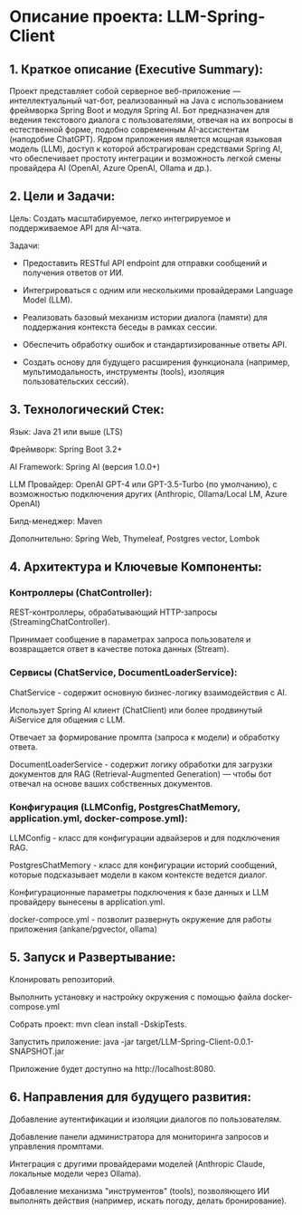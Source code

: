 # Описание проекта: LLM-Spring-Client

## 1. Краткое описание (Executive Summary):

Проект представляет собой серверное веб-приложение — интеллектуальный чат-бот, реализованный на Java с использованием фреймворка Spring Boot и модуля Spring AI. Бот предназначен для ведения текстового диалога с пользователями, отвечая на их вопросы в естественной форме, подобно современным AI-ассистентам (наподобие ChatGPT). Ядром приложения является мощная языковая модель (LLM), доступ к которой абстрагирован средствами Spring AI, что обеспечивает простоту интеграции и возможность легкой смены провайдера AI (OpenAI, Azure OpenAI, Ollama и др.).

## 2. Цели и Задачи:

Цель: Создать масштабируемое, легко интегрируемое и поддерживаемое API для AI-чата.

Задачи:

 - Предоставить RESTful API endpoint для отправки сообщений и получения ответов от ИИ.

 - Интегрироваться с одним или несколькими провайдерами Language Model (LLM).

- Реализовать базовый механизм истории диалога (памяти) для поддержания контекста беседы в рамках сессии.

- Обеспечить обработку ошибок и стандартизированные ответы API.

- Создать основу для будущего расширения функционала (например, мультимодальность, инструменты (tools), изоляция пользовательских сессий).

## 3. Технологический Стек:

Язык: Java 21 или выше (LTS)

Фреймворк: Spring Boot 3.2+

AI Framework: Spring AI (версия 1.0.0+)

LLM Провайдер: OpenAI GPT-4 или GPT-3.5-Turbo (по умолчанию), с возможностью подключения других (Anthropic, Ollama/Local LM, Azure OpenAI)

Билд-менеджер: Maven

Дополнительно: Spring Web, Thymeleaf, Postgres vector, Lombok

## 4. Архитектура и Ключевые Компоненты:

### Контроллеры (ChatController):

REST-контроллеры, обрабатывающий HTTP-запросы (StreamingChatController).

Принимает сообщение в параметрах запроса пользователя и возвращается ответ в качестве потока данных (Stream).


### Сервисы (ChatService, DocumentLoaderService):

ChatService - cодержит основную бизнес-логику взаимодействия с AI.

Использует Spring AI клиент (ChatClient) или более продвинутый AiService для общения с LLM.

Отвечает за формирование промпта (запроса к модели) и обработку ответа.

DocumentLoaderService - содержит логику обработки для загрузки документов для RAG (Retrieval-Augmented Generation) — чтобы бот отвечал на основе ваших собственных документов.


### Конфигурация (LLMConfig, PostgresChatMemory, application.yml, docker-compose.yml):

LLMConfig - класс для конфигурации адвайзеров и для подключения RAG.

PostgresChatMemory - класс для конфигурации историй сообщений, которые подсказывает модели в каком контексте ведется диалог.

Конфигурационные параметры подключения к базе данных и LLM провайдеру вынесены в application.yml.

docker-compoce.yml - позволит развернуть окружение для работы приложения (ankane/pgvector, ollama)


## 5. Запуск и Развертывание:

Клонировать репозиторий.

Выполнить установку и настройку окружения с помощью файла docker-compose.yml

Собрать проект: mvn clean install -DskipTests.

Запустить приложение: java -jar target/LLM-Spring-Client-0.0.1-SNAPSHOT.jar

Приложение будет доступно на http://localhost:8080.

## 6. Направления для будущего развития:

Добавление аутентификации и изоляции диалогов по пользователям.

Добавление панели администратора для мониторинга запросов и управления промптами.

Интеграция с другими провайдерами моделей (Anthropic Claude, локальные модели через Ollama).

Добавление механизма "инструментов" (tools), позволяющего ИИ выполнять действия (например, искать погоду, делать бронирование).
